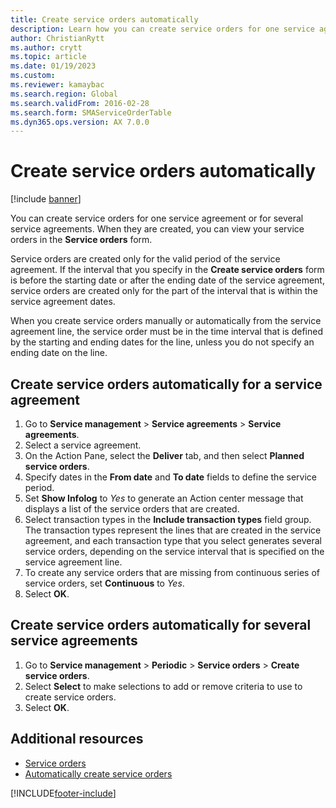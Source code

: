 ```yaml
---
title: Create service orders automatically   
description: Learn how you can create service orders for one service agreement or for several service agreements, including a step-by-step process.
author: ChristianRytt
ms.author: crytt
ms.topic: article
ms.date: 01/19/2023
ms.custom:
ms.reviewer: kamaybac
ms.search.region: Global
ms.search.validFrom: 2016-02-28
ms.search.form: SMAServiceOrderTable
ms.dyn365.ops.version: AX 7.0.0
---
```


# Create service orders automatically

[!include [banner](../includes/banner.md)]

You can create service orders for one service agreement or for several service agreements. When they are created, you can view your service orders in the **Service orders** form.

Service orders are created only for the valid period of the service agreement. If the interval that you specify in the **Create service orders** form is before the starting date or after the ending date of the service agreement, service orders are created only for the part of the interval that is within the service agreement dates.

When you create service orders manually or automatically from the service agreement line, the service order must be in the time interval that is defined by the starting and ending dates for the line, unless you do not specify an ending date on the line.

## Create service orders automatically for a service agreement

1. Go to **Service management** \> **Service agreements** \> **Service agreements**.
1. Select a service agreement.
1. On the Action Pane, select the **Deliver** tab, and then select **Planned service orders**.
1. Specify dates in the **From date** and **To date** fields to define the service period.
1. Set **Show Infolog** to *Yes* to generate an Action center message that displays a list of the service orders that are created.
1. Select transaction types in the **Include transaction types** field group. The transaction types represent the lines that are created in the service agreement, and each transaction type that you select generates several service orders, depending on the service interval that is specified on the service agreement line.
1. To create any service orders that are missing from continuous series of service orders, set **Continuous** to *Yes*.
1. Select **OK**.

## Create service orders automatically for several service agreements

1. Go to **Service management** \> **Periodic** \> **Service orders** \> **Create service orders**.
1. Select **Select** to make selections to add or remove criteria to use to create service orders.
1. Select **OK**.

## Additional resources

- [Service orders](service-orders.md)
- [Automatically create service orders](auto-create-service-orders.md)

[!INCLUDE[footer-include](../../includes/footer-banner.md)]
